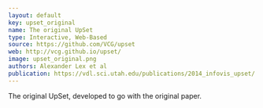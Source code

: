 ```yaml
---
layout: default
key: upset_original
name: The original UpSet
type: Interactive, Web-Based
source: https://github.com/VCG/upset
web: http://vcg.github.io/upset/
image: upset_original.png
authors: Alexander Lex et al
publication: https://vdl.sci.utah.edu/publications/2014_infovis_upset/ 
---
```

The original UpSet, developed to go with the original paper. 


